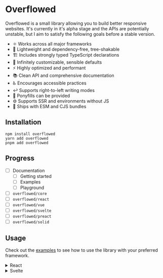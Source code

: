 # Overflowed

Overflowed is a small library allowing you to build better responsive websites. It's currently in it's alpha stage and the APIs are potentially unstable, but I aim to satisfy the following goals before a stable version.

- ⚛️ Works across all major frameworks
- 🌳 Lightweight and dependency-free, tree-shakable
- 🏗️ Includes strongly typed TypeScript declarations
- 🎨 Infinitely customizable, sensible defaults
- ⚡ Highly optimized and performant
- 📚 Clean API and comprehensive documentation
- ♿ Encourages accessible practices
- ↩️ Supports right-to-left writing modes
- 🦄 Ponyfills can be provided
- ⚙️ Supports SSR and environments without JS
- 🧩 Ships with ESM and CJS bundles

## Installation

```
npm install overflowed
yarn add overflowed
pnpm add overflowed
```

## Progress

- [ ] Documentation
  - [ ] Getting started
  - [ ] Examples
  - [ ] Playground
- [ ] `overflowed/core`
- [ ] `overflowed/react`
- [ ] `overflowed/vue`
- [ ] `overflowed/svelte`
- [ ] `overflowed/preact`
- [ ] `overflowed/solid`

## Usage

Check out the [examples](https://overflowed.aht.cx/examples) to see how to use the library with your preferred framework.

<details>
<summary>React</summary>

```tsx
import { useOverflowedItems } from "overflowed/react";

export const AvatarExample = () => {
	const [visiblePeople, overflowedPeople, { getContainerProps, getIndicatorProps }] = useOverflowedItems(people);

	return (
		<ul {...getContainerProps()}>
			{visiblePeople.map(([person, getItemProps]) => (
				<li key={person.id} {...getItemProps({ style: { backgroundColor: person.color } })}>
					{person.initials}
				</li>
			))}
			<li {...getIndicatorProps()}>+{overflowedPeople.length}</li>
		</ul>
	);
};
```

</details>

<details>
<summary>Svelte</summary>

WIP

</details>
